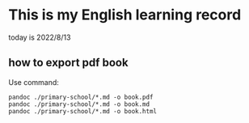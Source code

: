 
# This is my English learning record

 today is 2022/8/13


## how to export pdf book

Use command:

	pandoc ./primary-school/*.md -o book.pdf
	pandoc ./primary-school/*.md -o book.md
	pandoc ./primary-school/*.md -o book.html